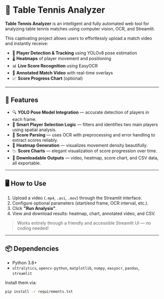 # 🏓 Table Tennis Analyzer

**Table Tennis Analyzer** is an intelligent and fully automated web tool for analyzing table tennis matches using computer vision, OCR, and Streamlit.

This captivating project allows users to effortlessly upload a match video and instantly receive:
- 🎯 **Player Detection & Tracking** using YOLOv8 pose estimation
- 🌡️ **Heatmaps** of player movement and positioning
- 📊 **Live Score Recognition** using EasyOCR
- 🎥 **Annotated Match Video** with real-time overlays
- 📈 **Score Progress Chart** (optional)

---

## 🚀 Features

- 🔍 **YOLO Pose Model Integration** — accurate detection of players in each frame.
- 📐 **Smart Player Selection Logic** — filters and identifies two main players using spatial analysis.
- 🧠 **Score Parsing** — uses OCR with preprocessing and error handling to extract scores reliably.
- 🌈 **Heatmap Generation** — visualizes movement density beautifully.
- 📉 **Score Charts** — elegant visualization of score progression over time.
- 📁 **Downloadable Outputs** — video, heatmap, score chart, and CSV data, all exportable.

---

## 🖥️ How to Use

1. Upload a video (`.mp4`, `.avi`, `.mov`) through the Streamlit interface.
2. Configure optional parameters (start/end frame, OCR interval, etc.).
3. Click **"Run Analysis"**.
4. View and download results: heatmap, chart, annotated video, and CSV.

> Works entirely through a friendly and accessible Streamlit UI — no coding needed!

---

## 📦 Dependencies

- Python 3.8+
- `ultralytics`, `opencv-python`, `matplotlib`, `numpy`, `easyocr`, `pandas`, `streamlit`

Install them via:
```bash
pip install -r requirements.txt